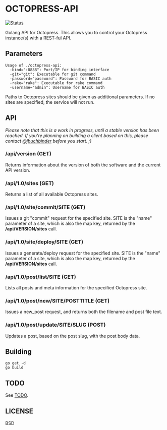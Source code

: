 # OCTOPRESS-API

[![Status](https://secure.travis-ci.org/jbuchbinder/octopress-api.png)](http://travis-ci.org/jbuchbinder/octopress-api)

Golang API for Octopress. This allows you to control your Octopress instance(s)
with a REST-ful API.

## Parameters

```
Usage of ./octopress-api:
  -bind=":8888": Port/IP for binding interface
  -git="git": Executable for git command
  -password="password": Password for BASIC auth
  -rake="rake": Executable for rake command
  -username="admin": Username for BASIC auth
```

Paths to Octopress sites should be given as additional parameters. If no sites are
specified, the service will not run.

## API

*Please note that this is a work in progress, until a stable version has been reached.
If you're planning on building a client based on this, please contact 
[@jbuchbinder](https://twitter.com/jbuchbinder) before you start. ;)*

### /api/version (GET)

Returns information about the version of both the software and the current API version.

### /api/1.0/sites (GET)

Returns a list of all available Octopress sites.

### /api/1.0/site/commit/SITE (GET)

Issues a git "commit" request for the specified site. SITE is the "name" parameter
of a site, which is also the map key, returned by the **/api/VERSION/sites** call.

### /api/1.0/site/deploy/SITE (GET)

Issues a generate/deploy request for the specified site. SITE is the "name" parameter
of a site, which is also the map key, returned by the **/api/VERSION/sites** call.

### /api/1.0/post/list/SITE (GET)

Lists all posts and meta information for the specified Octopress site.

### /api/1.0/post/new/SITE/POSTTITLE (GET)

Issues a new_post request, and returns both the filename and post file text.

### /api/1.0/post/update/SITE/SLUG (POST)

Updates a post, based on the post slug, with the post body data.

## Building

```
go get -d
go build
```

## TODO

See [TODO](https://github.com/jbuchbinder/octopress-api/blob/master/TODO.md).

## LICENSE

BSD

